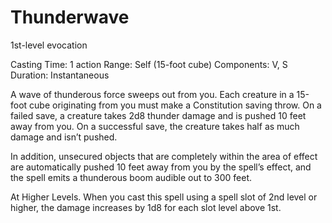 # Thunderwave

1st-level evocation

Casting Time: 1 action
Range: Self (15-foot cube)
Components: V, S
Duration: Instantaneous

A wave of thunderous force sweeps out from you. Each creature in a 15-foot cube originating from you must make a Constitution saving throw. On a failed save, a creature takes 2d8 thunder damage and is pushed 10 feet away from you. On a successful save, the creature takes half as much damage and isn’t pushed.

In addition, unsecured objects that are completely within the area of effect are automatically pushed 10 feet away from you by the spell’s effect, and the spell emits a thunderous boom audible out to 300 feet.

At Higher Levels. When you cast this spell using a spell slot of 2nd level or higher, the damage increases by 1d8 for each slot level above 1st.

